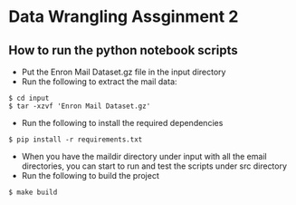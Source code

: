 # Data Wrangling Assginment 2
## How to run the python notebook scripts
- Put the Enron Mail Dataset.gz file in the input directory
- Run the following to extract the mail data:
```
$ cd input
$ tar -xzvf 'Enron Mail Dataset.gz'
```
- Run the following to install the required dependencies
```
$ pip install -r requirements.txt
```
- When you have the maildir directory under input with all the email directories, you can start to run and test the scripts under src directory
- Run the following to build the project
```
$ make build
```